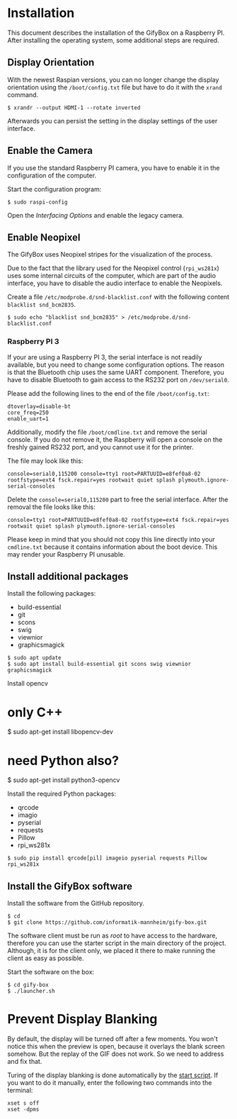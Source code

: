 # Installation

This document describes the installation of the GifyBox on a Raspberry PI. After installing the operating system, some additional steps are required.

## Display Orientation

With the newest Raspian versions, you can no longer change the display orientation using the `/boot/config.txt` file but have to do it with the `xrand` command.

```console
$ xrandr --output HDMI-1 --rotate inverted
```

Afterwards you can persist the setting in the display settings of the user interface.


## Enable the Camera

If you use the standard Raspberry PI camera, you have to enable it in the configuration of the computer.

Start the configuration program:

```console
$ sudo raspi-config
```

Open the *Interfacing Options* and enable the legacy camera.


## Enable Neopixel

The GifyBox uses Neopixel stripes for the visualization of the process.

Due to the fact that the library used for the Neopixel control (`rpi_ws281x`) uses some internal circuits of the computer, which are part of the audio interface, you have to disable the audio interface to enable the Neopixels.

Create a file `/etc/modprobe.d/snd-blacklist.conf` with the following content `blacklist snd_bcm2835`.

```console
$ sudo echo "blacklist snd_bcm2835" > /etc/modprobe.d/snd-blacklist.conf
```


### Raspberry PI 3

If your are using a Raspberry PI 3, the serial interface is not readily available, but you need to change some configuration options. The reason is that the Bluetooth chip uses the same UART component. Therefore, you have to disable Bluetooth to gain access to the RS232 port on `/dev/serial0`.

Please add the following lines to the end of the file `/boot/config.txt`:

```console
dtoverlay=disable-bt
core_freq=250
enable_uart=1
```

Additionally, modify the file `/boot/cmdline.txt` and remove the serial console. If you do not remove it, the Raspberry will open a console on the freshly gained RS232 port, and you cannot use it for the printer.

The file may look like this:

```console
console=serial0,115200 console=tty1 root=PARTUUID=e8fef0a8-02 rootfstype=ext4 fsck.repair=yes rootwait quiet splash plymouth.ignore-serial-consoles
```

Delete the `console=serial0,115200` part to free the serial interface. After the removal the file looks like this:

```console
console=tty1 root=PARTUUID=e8fef0a8-02 rootfstype=ext4 fsck.repair=yes rootwait quiet splash plymouth.ignore-serial-consoles
```

Please keep in mind that you should not copy this line directly into your `cmdline.txt` because it contains information about the boot device. This may render your Raspberry PI unusable.


## Install additional packages

Install the following packages:

* build-essential
* git
* scons
* swig
* viewnior
* graphicsmagick

```console
$ sudo apt update
$ sudo apt install build-essential git scons swig viewnior graphicsmagick
```

Install opencv
# only C++
$ sudo apt-get install libopencv-dev
# need Python also?
$ sudo apt-get install python3-opencv

Install the required Python packages:

* qrcode
* imagio
* pyserial
* requests
* Pillow
* rpi_ws281x


```console
$ sudo pip install qrcode[pil] imageio pyserial requests Pillow rpi_ws281x
```


## Install the GifyBox software

Install the software from the GitHub repository.

```console
$ cd
$ git clone https://github.com/informatik-mannheim/gify-box.git
```

The software client must be run as *root* to have access to the hardware, therefore you can use the starter script in the main directory of the project. Although, it is for the client only, we placed it there to make running the client as easy as possible.

Start the software on the box:

```
$ cd gify-box
$ ./launcher.sh
```


# Prevent Display Blanking

By default, the display will be turned off after a few moments. You won't notice this when the preview is open, because it overlays the blank screen somehow. But the replay of the GIF does not work. So we need to address and fix that.

Turing of the display blanking is done automatically by the [start script](../../launcher.sh). If you want to do it manually, enter the following two commands into the terminal:

```console
xset s off
xset -dpms
```
